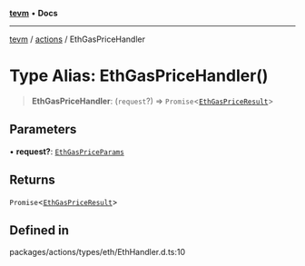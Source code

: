 [**tevm**](../../README.md) • **Docs**

***

[tevm](../../modules.md) / [actions](../README.md) / EthGasPriceHandler

# Type Alias: EthGasPriceHandler()

> **EthGasPriceHandler**: (`request`?) => `Promise`\<[`EthGasPriceResult`](EthGasPriceResult.md)\>

## Parameters

• **request?**: [`EthGasPriceParams`](EthGasPriceParams.md)

## Returns

`Promise`\<[`EthGasPriceResult`](EthGasPriceResult.md)\>

## Defined in

packages/actions/types/eth/EthHandler.d.ts:10
